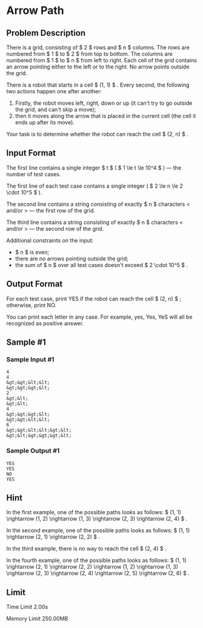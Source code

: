 # Arrow Path

## Problem Description

There is a grid, consisting of $ 2 $ rows and $ n $ columns. The rows are numbered from $ 1 $ to $ 2 $ from top to bottom. The columns are numbered from $ 1 $ to $ n $ from left to right. Each cell of the grid contains an arrow pointing either to the left or to the right. No arrow points outside the grid.

There is a robot that starts in a cell $ (1, 1) $ . Every second, the following two actions happen one after another:

1. Firstly, the robot moves left, right, down or up (it can't try to go outside the grid, and can't skip a move);
2. then it moves along the arrow that is placed in the current cell (the cell it ends up after its move).

Your task is to determine whether the robot can reach the cell $ (2, n) $ .

## Input Format

The first line contains a single integer $ t $ ( $ 1 \le t \le 10^4 $ ) — the number of test cases.

The first line of each test case contains a single integer ( $ 2 \le n \le 2 \cdot 10^5 $ ).

The second line contains a string consisting of exactly $ n $ characters &lt; and/or &gt; — the first row of the grid.

The third line contains a string consisting of exactly $ n $ characters &lt; and/or &gt; — the second row of the grid.

Additional constraints on the input:

- $ n $ is even;
- there are no arrows pointing outside the grid;
- the sum of $ n $ over all test cases doesn't exceed $ 2 \cdot 10^5 $ .

## Output Format

For each test case, print YES if the robot can reach the cell $ (2, n) $ ; otherwise, print NO.

You can print each letter in any case. For example, yes, Yes, YeS will all be recognized as positive answer.

## Sample #1

### Sample Input #1

```
4
4
&gt;&gt;&lt;&lt;
&gt;&gt;&gt;&lt;
2
&gt;&lt;
&gt;&lt;
4
&gt;&gt;&gt;&lt;
&gt;&gt;&lt;&lt;
6
&gt;&gt;&lt;&lt;&gt;&lt;
&gt;&lt;&gt;&gt;&gt;&lt;
```

### Sample Output #1

```
YES
YES
NO
YES
```

## Hint

In the first example, one of the possible paths looks as follows: $ (1, 1) \rightarrow (1, 2) \rightarrow (1, 3) \rightarrow (2, 3) \rightarrow (2, 4) $ .

In the second example, one of the possible paths looks as follows: $ (1, 1) \rightarrow (2, 1) \rightarrow (2, 2) $ .

In the third example, there is no way to reach the cell $ (2, 4) $ .

In the fourth example, one of the possible paths looks as follows: $ (1, 1) \rightarrow (2, 1) \rightarrow (2, 2) \rightarrow (1, 2) \rightarrow (1, 3) \rightarrow (2, 3) \rightarrow (2, 4) \rightarrow (2, 5) \rightarrow (2, 6) $ .

## Limit



Time Limit
2.00s

Memory Limit
250.00MB